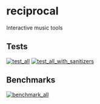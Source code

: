# reciprocal
Interactive music tools

## Tests
[![test_all](https://github.com/derelictcomputer/reciprocal/actions/workflows/test_all.yml/badge.svg)](https://github.com/derelictcomputer/reciprocal/actions/workflows/test_all.yml) [![test_all_with_sanitizers](https://github.com/derelictcomputer/reciprocal/actions/workflows/test_all_with_sanitizers.yml/badge.svg)](https://github.com/derelictcomputer/reciprocal/actions/workflows/test_all_with_sanitizers.yml)

## Benchmarks
[![benchmark_all](https://github.com/derelictcomputer/reciprocal/actions/workflows/benchmark_all.yml/badge.svg)](https://github.com/derelictcomputer/reciprocal/actions/workflows/benchmark_all.yml)

